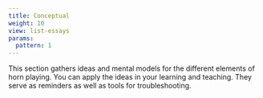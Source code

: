 ```yaml
---
title: Conceptual
weight: 10
view: list-essays
params:
  pattern: 1
---
```


This section gathers ideas and mental models for the different elements of horn playing. You can apply the ideas in your learning and teaching. They serve as reminders as well as tools for troubleshooting.
